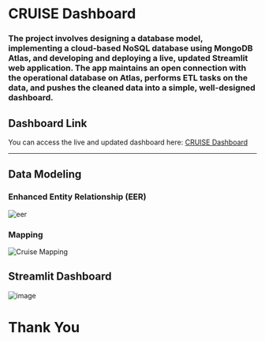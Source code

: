 # CRUISE Dashboard

### The project involves designing a database model, implementing a cloud-based NoSQL database using MongoDB Atlas, and developing and deploying a live, updated Streamlit web application. The app maintains an open connection with the operational database on Atlas, performs ETL tasks on the data, and pushes the cleaned data into a simple, well-designed dashboard.


## Dashboard Link

You can access the live and updated dashboard here: [CRUISE Dashboard](https://cruise-dashboard.streamlit.app/)

---
## Data Modeling
### Enhanced Entity Relationship (EER)

![eer](https://github.com/user-attachments/assets/89cb064c-0f4c-43c9-ad60-acccaada8634)

### Mapping

![Cruise Mapping](https://github.com/user-attachments/assets/70f64d39-7acb-46db-aaaa-8c6cedb42cd2)


## Streamlit Dashboard

![image](https://github.com/user-attachments/assets/ff4ccb7c-17e2-41af-8567-5f015227b491)

# Thank You
